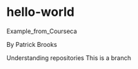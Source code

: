 # hello-world
Example_from_Courseca

By Patrick Brooks

Understanding repositories
This is a branch
